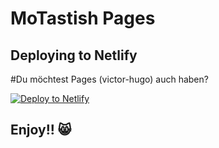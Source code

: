 # MoTastish Pages


## Deploying to Netlify

#Du möchtest Pages (victor-hugo) auch haben? 

[![Deploy to Netlify](https://www.netlify.com/img/deploy/button.svg)](https://app.netlify.com/start/deploy?repository=https://github.com/netlify/victor-hugo)

## Enjoy!! 😸
